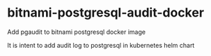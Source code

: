 # bitnami-postgresql-audit-docker

Add pgaudit to bitnami postgresql docker image

It is intent to add audit log to postgresql in kubernetes helm chart
